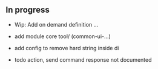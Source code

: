 ## In progress


- Wip: Add on demand definition ...
  
- add module core tool/ (common-ui-...)
- add config to remove hard string inside di

- todo action, send command response not documented